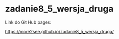 # zadanie8_5_wersja_druga

Link do Git Hub pages:

https://more2see.github.io/zadanie8_5_wersja_druga/
